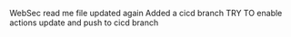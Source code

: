 ﻿WebSec read me file updated again
Added a cicd branch
TRY TO enable actions update and push to cicd branch
